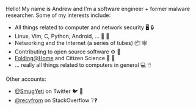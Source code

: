 Hello! My name is Andrew and I'm a software engineer + former malware researcher.  Some of my interests include:

 - All things related to computer and network security 🖥️ 🔒
 - Linux, Vim, C, Python, Android, ... 🐧 🐍
 - Networking and the Internet (a series of tubes) 📦 🕸️
 - Contributing to open source software ⚙️ 🎁 
 - [Folding@Home](https://foldingathome.org) and Citizen Science 🧬 🧪
 - ... really all things related to computers in general 💻 🖱️

Other accounts:
 - [@SmugYeti](https://twitter.com/SmugYeti) on Twitter 🐦 📰
 - [@recvfrom](https://stackexchange.com/users/13089410/recvfrom?tab=accounts) on StackOverflow ❔❓
